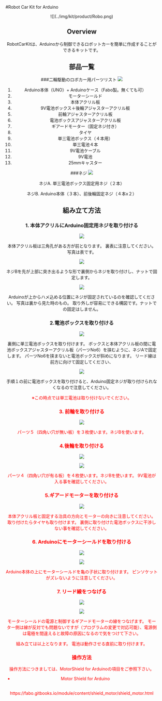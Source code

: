 #Robot Car Kit for Arduino

<center>![](../img/kit/product/Robo.png)

<!--COLORME-->
## Overview
RobotCarKitは、Arduinoから制御できるロボットカーを簡単に作成することができるキットです。

## 部品一覧

###二輪駆動のロボカー用パーツリスト
![](../img/kit/manual/car_manual001.png)

1. Arduino本体（UNO）+ Arduinoケース（Fabo製。無くても可）
2. モーターシールド
3. 本体アクリル板
4. 9V電池ボックス＋後輪アジャスターアクリル板
5. 前輪アジャスターアクリル板
6. 電池ボックスアジャスターアクリル板
7. ギアードモーター（固定ネジ付き）
8. タイヤ
9. 単三電池ボックス（４本用）
10. 単三電池４本
11. 9V電池ケーブル
12. 9V電池
13. 25mmキャスター

###ネジ
![](../img/kit/manual/car_manual002.png)

ネジA. 単三電池ボックス固定用ネジ（２本）

ネジB. Arduino本体（３本）、前後輪固定ネジ（４本x２）


## 組み立て方法


### 1. 本体アクリルにArduino固定用ネジを取り付ける

![](../img/kit/manual/car_manual101.png)

本体アクリル板は三角孔がある方が前となります。
裏表に注意してください。写真は表です。


![](../img/kit/manual/car_namual102.png)

ネジBを先が上部に突き出るような形で裏側からネジを取り付けし、ナットで固定します。

![](../img/kit/manual/car_namual103.png)

Arduinoが上からハメ込める位置にネジが固定されているのを確認してください。
写真は裏から見た時のもの。
取り外しが容易にできる構図です。ナットでの固定はしません。


### 2.電池ボックスを取り付ける

![](../img/kit/manual/car_namual104.png)

裏側に単三電池ボックスを取り付けます。
ボックスと本体アクリル板の間に電池ボックスアジャスターアクリル板（パーツNo6）を挟むように、ネジAで固定します。
パーツNo6を挟まないと電池ボックスが斜めになります。
リード線は前方に向けて固定してください、

![](../img/kit/manual/car_namual105.png)

手順１の前に電池ボックスを取り付けると、Arduino固定ネジが取り付けられなくなるので注意してください。

<font color='#FF0000'>※この時点では単三電池は取り付けないでください。

### 3. 前輪を取り付ける

![](../img/kit/manual/car_namual106.png)

パーツ５（四角い穴が無い板）を３枚使います。ネジBを使います。

### 4.後輪を取り付ける

![](../img/kit/manual/car_namual107.png)

![](../img/kit/manual/car_namual108.png)

パーツ４（四角い穴が有る板）を４枚使います。ネジBを使います。
9V電池が入る事を確認してください。

### 5.ギアードモーターを取り付ける

![](../img/kit/manual/car_namual109.png)

本体アクリル板と固定する治具の方向とモーターの向きに注意してください。
取り付けたらタイヤも取り付けます。
裏側に取り付けた電池ボックスに干渉しない事を確認してください。

### 6. Arduinoにモーターシールドを取り付ける

![](../img/kit/manual/car_namual110.png)

![](../img/kit/manual/car_namual111.png)

Arduino本体の上にモーターシールドを亀の子状に取り付けます。
ピンソケットがズレないように注意してください。

### 7. リード線をつなげる

![](../img/kit/manual/car_namual112.png)

![](../img/kit/manual/car_namual113.png)

モーターシールドの電源と制御するギアードモーターの線をつなげます。
モーター側は線が反対でも問題ないですが（プログラムの変更で対応可能）、<font color='#FF0000'>電源側は電極を間違えると故障の原因になるので気をつけて下さい。

組み立ては以上となります。
電池は動作させる直前に取り付けます。

### 操作方法
操作方法につきましては、MotorShield for Arduinoの項目をご参照下さい。

* Motor Shield for Arduino
<br>
https://fabo.gitbooks.io/module/content/shield_motor/shield_motor.html
